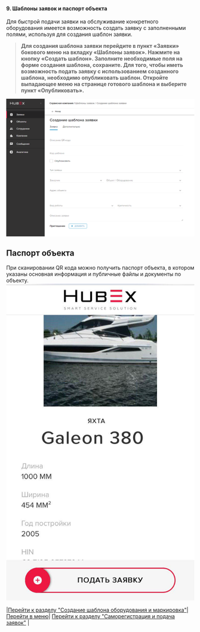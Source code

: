 #### 9. Шаблоны заявок и паспорт объекта

Для быстрой подачи заявки на обслуживание конкретного оборудования имеется возможность создать заявку с заполненными полями, используя для создания шаблон заявки.
>**Для создания шаблона заявки перейдите в пункт «Заявки» бокового меню на вкладку «Шаблоны заявок». Нажмите на кнопку «Создать шаблон». Заполните необходимые поля на форме создания шаблона, сохраните.
Для того, чтобы иметь возможность подать заявку с использованием созданного шаблона, необходимо опубликовать шаблон. Откройте выпадающее меню на странице готового шаблона и выберите пункт «Опубликовать».**

![19.png](/attachments/images/19.png)

## Паспорт объекта
При сканировании QR кода можно получить паспорт объекта, в котором указаны основная информация и публичные файлы и документы по объекту.
![321.jpg](/attachments/images/321.jpg)


|[Перейти к разделу "Создание шаблона оборудования и маркировка"](./CreatingObjTemplates.md)|[Перейти в меню](http://wiki.hubex.ru)| [Перейти к разделу "Саморегистрация и подача заявок"](./SelfRegister.md) |

